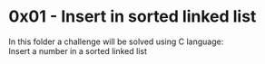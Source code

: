 # 0x01 - Insert in sorted linked list

In this folder a challenge will be solved using C language:<br>
Insert a number in a sorted linked list